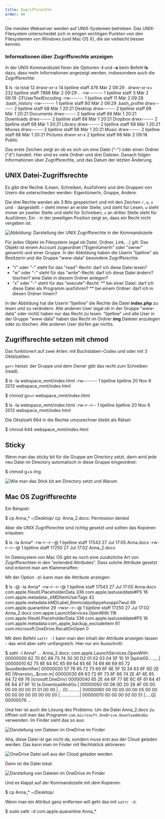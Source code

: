 ```yaml
---
title: Zugriffsrechte
order: 40
---
```


Die meisten Webserver werden auf UNIX-Systemen betrieben.
Das UNIX-Filesystem unterscheidet sich in einigen wichtigen
Punkten von den Filesystemen von Windows (und Mac OS X), die
sie vielleicht besser kennen.


### Informationen über Zugriffsrechte anzeigen

In der UNIX Kommandozeil füren die Optionen **-l** und **-a** beim Befehl **ls** dazu,
dass mehr Informationen angezeigt werden,
insbesondere auch die Zugriffsrechte:

<shell caption="Dateien und Ordner auflisten inklusive geheimer Dateien">
$ ls -la
total 12
drwxr-xr-x   14 bjelline staff  476 Mär  2 09:29 .
drwxr-xr-x+ 232 bjelline staff 7888 Mär  2 09:29 ..
-rw-------    1 bjelline staff    3 Mär  2 09:19 .CFUserTextEncoding
-rw-------    1 bjelline staff   11 Mär  2 09:28 .bash_history
-rw-------    1 bjelline staff   80 Mär  2 09:29 .bash_profile
drwx------    2 bjelline staff   68 Mär  1 20:21 Desktop
drwx------    2 bjelline staff   68 Mär  1 20:21 Documents
drwx------    2 bjelline staff   68 Mär  1 20:21 Downloads
drwx------    2 bjelline staff   68 Mär  1 20:21 Dropbox
drwx------    2 bjelline staff   68 Mär  1 20:21 Library
drwx------    2 bjelline staff   68 Mär  1 20:21 Movies
drwx------    2 bjelline staff   68 Mär  1 20:21 Music
drwx------    2 bjelline staff   68 Mär  1 20:21 Pictures
drwxr-xr-x    2 bjelline staff   68 Mär  2 09:18 Public
</shell>

Das erste Zeichen zeigt an ob es sich um eine Datei ("-") oder einen Ordner ("d") handelt.
Hier sind es viele Ordner und drei Dateien. Danach folgen Informationen über Zugriffsrechte, und das Datum der
letzten Änderung.


UNIX Datei-Zugriffsrechte
---------------

Es gibt drei Rechte (Lesen, Schreiben, Ausführen) und drei Gruppen von Usern die unterschieden werden: EigentümerIn, Gruppe, Andere.

Die drei Rechte werden als 3 Bits gespeichert und mit den Zeichen `r`, `w`, `x` und `-` dargestellt:
`r` steht immer an erster Stelle, und steht für Lesen, `w` steht immer an zweiter
Stelle und steht für Schreiben, `x` an dritter Stelle steht für Ausführen.
Ein `-` in der jeweiligen Position zeigt an, dass ein Recht nicht vergeben ist.

![Abbildung: Darstellung der UNIX Zugriffsrechte in der Kommandozeile](/images/zugriffsrechte-kommandozeile.png)

Für jedes Objekt im Filesystem (egal ob Datei, Ordner, Link, ..) gilt:
Das Objekt ist einem Account zugeordnet  ("EigentümerIn" oder "owner" genannt)  und einer
Gruppe.  In der Abbildung haben die Userin "bjelline" als Besitzerin und
die Gruppe "www-data" besondere Zugriffsrechte.


* "r" oder "-" steht für das "read"-Recht: darf ich diese Datei lesen?
* "w" oder "-" steht für das "write"-Recht: darf ich diese Datei ändern? löschen? eine Datei in diesem Ordner anlegen?
* "x" oder "-" steht für das "execute"-Recht:
** bei einer Datei: darf ich diese Datei als Programm ausführen?
** bei einem Ordner: darf ich in diesen Ordner hinein?

In der Abbildung hat die Userin "bjelline" die Rechte die Datei **index.php** zu lesen und zu verändern.
Alle anderen User (egal ob in der Gruppe "www-data" oder nicht) haben nur das Recht zu lesen.
"bjelline" und alle User in der Gruppe "www-data" haben das Recht im Ordner **img** Dateien
anzulegen oder zu löschen. Alle anderen User dürfen gar nichts. 

## Zugriffsrechte setzen mit chmod

Das funktionert auf zwei Arten: mit Buchstaben-Codes und
oder mit 3 Oktalzahlen.

`go+r` heisst: der Gruppe und dem Owner gibt das recht zum Schreiben (read).

<shell>
$ ls -la webspace_mmt/index.html
-rw------- 1 bjelline bjelline 20 Nov  6  2012 webspace_mmt/index.html

$ chmod go+r webspace_mmt/index.html

$ ls -la webspace_mmt/index.html
-rw-r--r-- 1 bjelline bjelline 20 Nov  6  2012 webspace_mmt/index.html
</shell>

Die Oktalzahl 664 in die Rechte umzurechner bleibt als Rätsel:

<shell>
$ chmod 644 webspace_mmt/index.html
</shell>



## Sticky

Wenn man das sticky bit für die Gruppe am Directory setzt, dann wird
jede neu Datei im Directory automatisch in diese Gruppe eingeordnet:

<shell>
$ chmod g+s img
</shell>

![Wie man das Stick bit am Directory setzt und Warum](/images/kommandozeile/better-permissions-explained.png)

## Mac OS Zugriffsrechte


Ein Beispiel:

<shell>
$ cp Anna_* ~/Desktop/
cp: Anna_2.docx: Permission denied
</shell>

Aber die UNIX Zugriffsrechte sind richtig gesetzt und sollten das Kopieren erlauben:

<shell>
$ ls -la Anna*
-rw-r--r--@ 1 bjelline  staff  17543 27 Jul 17:05 Anna.docx
-rw-r--r--@ 1 bjelline  staff  17250 27 Jul 17:02 Anna_2.docx
</shell>

Im Dateisystem von Mac OS gibt es noch eine zusätzliche Art von Zugriffsrechten
in den "extended Attributes". Dass solche Attribute gesetzt sind erkennt man
am Klammeraffen:


Mit der Option `-@l` kann man die Attribute anzeigen:


<shell>
$ ls -@ -la Anna*
-rw-r--r--@ 1 bjelline  staff  17543 27 Jul 17:05 Anna.docx
	com.apple.fileutil.PlaceholderData	  336
	com.apple.lastuseddate#PS	   16
	com.apple.metadata:_kMDItemUserTags	   42
	com.apple.metadata:kMDLabel_6mmcialpolbpyehsoppii7wuii	   89
	com.apple.quarantine	   29
-rwxr--r--@ 1 bjelline  staff  17250 27 Jul 17:02 Anna_2.docx
	com.apple.LaunchServices.OpenWith	  118
	com.apple.fileutil.PlaceholderData	  336
	com.apple.lastuseddate#PS	   16
	com.apple.metadata:com_apple_backup_excludeItem	   61
	com.microsoft.OneDrive.RecallOnOpen	    0
</shell>

Mit dem Befehl `xattr -l` kann man den Inhalt der Attribute anzeigen lassen - das
wird aber sehr umfangreich.  Hier nur ein Ausschnitt:

<shell>
$ xattr -l Anna*
...
Anna_2.docx: com.apple.LaunchServices.OpenWith:
00000000  62 70 6C 69 73 74 30 30 D2 01 02 03 04 5F 10 10  |bplist00....._..|
00000010  62 75 6E 64 6C 65 69 64 65 6E 74 69 66 69 65 72  |bundleidentifier|
00000020  57 76 65 72 73 69 6F 6E 5F 10 24 63 6F 6D 2E 6D  |Wversion_.$com.m|
00000030  69 63 72 6F 73 6F 66 74 2E 4F 6E 65 44 72 69 76  |icrosoft.OneDriv|
00000040  65 2E 44 6F 77 6E 6C 6F 61 64 41 6E 64 47 6F 10  |e.DownloadAndGo.|
00000050  00 08 0D 20 28 4F 00 00 00 00 00 00 01 01 00 00  |... (O..........|
00000060  00 00 00 00 00 05 00 00 00 00 00 00 00 00 00 00  |................|
00000070  00 00 00 00 00 51                                |.....Q|
00000076
...
</shell>

Und hier ist auch die Lösung des Problems: Um die Datei Anna_2.docx zu öffnen soll
man das Programm `com.microsoft.OneDrive.DownloadAndGo` verwenden.
Im Finder sieht das so aus:


![Darstellung von Dateien im OneDrive im Finder](/images/kommandozeile/onedrive.png)

Aha, diese Datei ist gar nicht da, sondern muss erst aus der Cloud geladen werden.
Das kann man im Finder mit Rechtsklick aktivieren:

![OneDrive Datei soll aus der Cloud geladen werden](/images/kommandozeile/notcloud.png)

Dann ist die Datei lokal:

![Darstellung von Dateien im OneDrive im Finder](/images/kommandozeile/cloudonedrive.png)

Und es klappt auf der Kommandozeile mit dem Kopieren:

<shell>
$ cp Anna_* ~/Desktop/
</shell>

Wenn man ein Attribut ganz entfernen will geht das mit `xattr -d`:


<shell>
$ sudo xattr -d com.apple.quarantine Anna_*
</shell>
